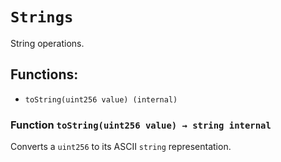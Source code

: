 # `Strings`

String operations.

## Functions:

- `toString(uint256 value) (internal)`

### Function `toString(uint256 value) → string internal`

Converts a `uint256` to its ASCII `string` representation.
